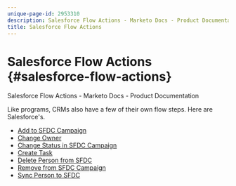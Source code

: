 ```yaml
---
unique-page-id: 2953310
description: Salesforce Flow Actions - Marketo Docs - Product Documentation
title: Salesforce Flow Actions
---
```


# Salesforce Flow Actions {#salesforce-flow-actions}

Salesforce Flow Actions - Marketo Docs - Product Documentation

Like programs, CRMs also have a few of their own flow steps. Here are Salesforce's.

* [Add to SFDC Campaign](salesforce-flow-actions/add-to-sfdc-campaign.md)
* [Change Owner](salesforce-flow-actions/change-owner.md)
* [Change Status in SFDC Campaign](salesforce-flow-actions/change-status-in-sfdc-campaign.md)
* [Create Task](salesforce-flow-actions/create-task.md)
* [Delete Person from SFDC](salesforce-flow-actions/delete-person-from-sfdc.md)
* [Remove from SFDC Campaign](salesforce-flow-actions/remove-from-sfdc-campaign.md)
* [Sync Person to SFDC](salesforce-flow-actions/sync-person-to-sfdc.md)

